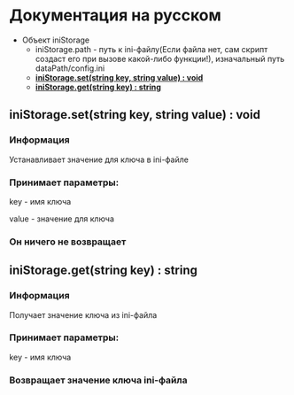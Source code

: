 # Документация на русском

* Объект iniStorage
  - iniStorage.path - путь к ini-файлу(Если файла нет, сам скрипт создаст его при вызове какой-либо функции!), изначальный путь dataPath/config.ini
  - [**iniStorage.set(string key, string value) : void**](#iniStorage-setstring-key-string-value--void)
  - [**iniStorage.get(string key) : string**](#iniStorage-getstring-key--string)

## iniStorage.set(string key, string value) : void

### Информация

Устанавливает значение для ключа в ini-файле

### Принимает параметры:

key - имя ключа

value - значение для ключа

### Он ничего не возвращает

## iniStorage.get(string key) : string

### Информация

Получает значение ключа из ini-файла

### Принимает параметры:

key - имя ключа

### Возвращает значение ключа ini-файла